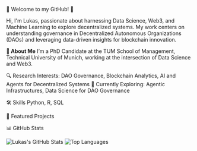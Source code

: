 👋 Welcome to my GitHub! 🚀

Hi, I'm Lukas, passionate about harnessing Data Science, Web3, and Machine Learning to explore decentralized systems. My work centers on understanding governance in Decentralized Autonomous Organizations (DAOs) and leveraging data-driven insights for blockchain innovation. 


**📖 About Me**
I’m a PhD Candidate at the TUM School of Management, Technical University of Munich, working at the intersection of Data Science and Web3. 

🔍 Research Interests: DAO Governance, Blockchain Analytics, AI and Agents for Decentralized Systems
🌱 Currently Exploring: Agentic Infrastructures, Data Science for DAO Governance


🛠️ Skills
Python, R, SQL

🚀 Featured Projects


📊 GitHub Stats

![Lukas's GitHub Stats](https://github-readme-stats.vercel.app/api?username=hash00x1&show_icons=true&theme=radical&count_private=true&hide_rank=true)
![Top Languages](https://github-readme-stats.vercel.app/api/top-langs/?username=hash00x1&layout=compact&theme=radical)
